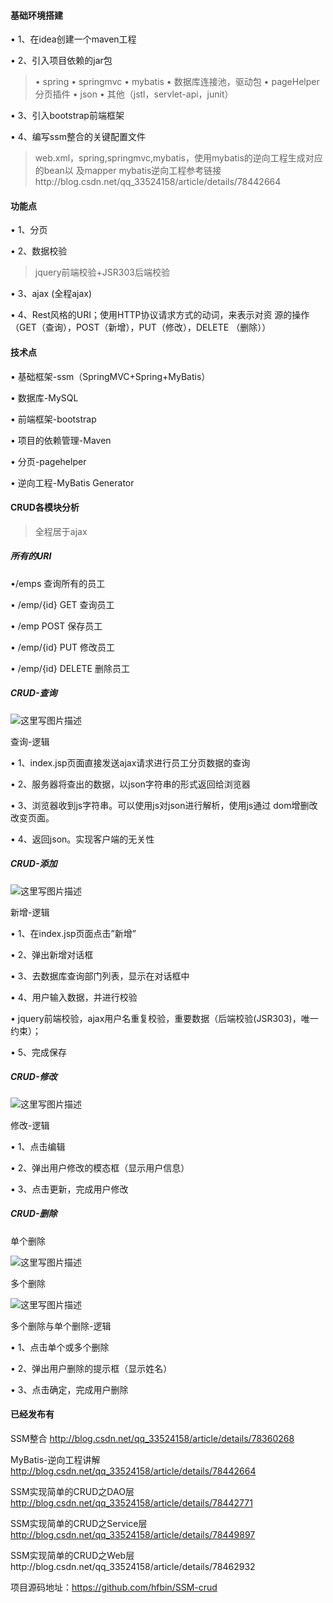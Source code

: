 #### **基础环境搭建**

• 1、在idea创建一个maven工程 

• 2、引入项目依赖的jar包
>• spring
• springmvc 
• mybatis 
• 数据库连接池，驱动包 
• pageHelper分页插件
• json
• 其他（jstl，servlet-api，junit） 

• 3、引入bootstrap前端框架 

• 4、编写ssm整合的关键配置文件 
>web.xml，spring,springmvc,mybatis，使用mybatis的逆向工程生成对应的bean以 及mapper      mybatis逆向工程参考链接http://blog.csdn.net/qq_33524158/article/details/78442664


#### **功能点**

• 1、分页 

• 2、数据校验 
> jquery前端校验+JSR303后端校验 

• 3、ajax  (全程ajax)

• 4、Rest风格的URI；使用HTTP协议请求方式的动词，来表示对资 源的操作（GET（查询），POST（新增），PUT（修改），DELETE （删除））  


#### **技术点**

• 基础框架-ssm（SpringMVC+Spring+MyBatis） 

• 数据库-MySQL 

• 前端框架-bootstrap

• 项目的依赖管理-Maven 

• 分页-pagehelper 

• 逆向工程-MyBatis Generator

#### **CRUD各模块分析**
>全程居于ajax

##### **所有的URI** 

•/emps 查询所有的员工

• /emp/{id} GET 查询员工 

• /emp  POST 保存员工 

• /emp/{id}  PUT  修改员工 

• /emp/{id}  DELETE 删除员工

##### **CRUD-查询**
![这里写图片描述](http://img.blog.csdn.net/20171104154615435?watermark/2/text/aHR0cDovL2Jsb2cuY3Nkbi5uZXQvcXFfMzM1MjQxNTg=/font/5a6L5L2T/fontsize/400/fill/I0JBQkFCMA==/dissolve/70/gravity/SouthEast)

查询-逻辑

• 1、index.jsp页面直接发送ajax请求进行员工分页数据的查询 

• 2、服务器将查出的数据，以json字符串的形式返回给浏览器 

• 3、浏览器收到js字符串。可以使用js对json进行解析，使用js通过 dom增删改改变页面。 

• 4、返回json。实现客户端的无关性

##### **CRUD-添加**
![这里写图片描述](http://img.blog.csdn.net/20171104155157853?watermark/2/text/aHR0cDovL2Jsb2cuY3Nkbi5uZXQvcXFfMzM1MjQxNTg=/font/5a6L5L2T/fontsize/400/fill/I0JBQkFCMA==/dissolve/70/gravity/SouthEast)


新增-逻辑

• 1、在index.jsp页面点击”新增” 

• 2、弹出新增对话框 

• 3、去数据库查询部门列表，显示在对话框中 

• 4、用户输入数据，并进行校验 

• jquery前端校验，ajax用户名重复校验，重要数据（后端校验(JSR303)，唯一约束）； 

• 5、完成保存


##### **CRUD-修改**
![这里写图片描述](http://img.blog.csdn.net/20171104155639266?watermark/2/text/aHR0cDovL2Jsb2cuY3Nkbi5uZXQvcXFfMzM1MjQxNTg=/font/5a6L5L2T/fontsize/400/fill/I0JBQkFCMA==/dissolve/70/gravity/SouthEast)

修改-逻辑

• 1、点击编辑 

• 2、弹出用户修改的模态框（显示用户信息） 

• 3、点击更新，完成用户修改

##### **CRUD-删除**

单个删除

![这里写图片描述](http://img.blog.csdn.net/20171104155837233?watermark/2/text/aHR0cDovL2Jsb2cuY3Nkbi5uZXQvcXFfMzM1MjQxNTg=/font/5a6L5L2T/fontsize/400/fill/I0JBQkFCMA==/dissolve/70/gravity/SouthEast)

多个删除

![这里写图片描述](http://img.blog.csdn.net/20171104155847494?watermark/2/text/aHR0cDovL2Jsb2cuY3Nkbi5uZXQvcXFfMzM1MjQxNTg=/font/5a6L5L2T/fontsize/400/fill/I0JBQkFCMA==/dissolve/70/gravity/SouthEast)

多个删除与单个删除-逻辑

• 1、点击单个或多个删除 

• 2、弹出用户删除的提示框（显示姓名）

• 3、点击确定，完成用户删除




#### **已经发布有**
 SSM整合 http://blog.csdn.net/qq_33524158/article/details/78360268

MyBatis-逆向工程讲解 http://blog.csdn.net/qq_33524158/article/details/78442664

SSM实现简单的CRUD之DAO层 http://blog.csdn.net/qq_33524158/article/details/78442771

SSM实现简单的CRUD之Service层 http://blog.csdn.net/qq_33524158/article/details/78449897

SSM实现简单的CRUD之Web层http://blog.csdn.net/qq_33524158/article/details/78462932


项目源码地址：https://github.com/hfbin/SSM-crud

